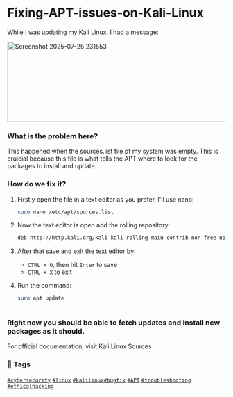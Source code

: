 # Fixing-APT-issues-on-Kali-Linux
While I was updating my Kali Linux, I had a message: <br>

<img width="652" height="184" alt="Screenshot 2025-07-25 231553" src="https://github.com/user-attachments/assets/9b93304a-f5cd-40b2-88ee-f7ebc1dcc969" />

### What is the problem here?
This happened when the sources.list file pf my system was empty. This is cruicial because this file is what tells the APT where to look for the packages to install and update.

### How do we fix it?

1. Firstly open the file in a text editor as you prefer, I'll use nano: <br>

    ```bash
   sudo nano /etc/apt/sources.list

2. Now the text editor is open add the rolling repository:<br>

   ```bash
   deb http://http.kali.org/kali kali-rolling main contrib non-free non-free-firmware

3. After that save and exit the text editor by:

   - `CTRL + O`, then hit `Enter` to save  
   - `CTRL + X` to exit

4. Run the command:

   ```bash
   sudo apt update
 
### Right now you should be able to fetch updates and install new packages as it should.

For official documentation, visit <a heref="https://www.kali.org/docs/general-use/kali-linux-sources-list-repositories/">Kali Linux Sources</a>


### 🔖 Tags

[`#cybersecurity`](https://github.com/topics/cybersecurity)  [`#linux`](https://github.com/topics/linux)  [`#kalilinux`](https://github.com/topics/kalilinux)[`#bugfix`](https://github.com/topics/bugfix)  [`#APT`](https://github.com/topics/apt)  [`#troubleshooting`](https://github.com/topics/troubleshooting)  [`#ethicalhacking`](https://github.com/topics/ethicalhacking)

